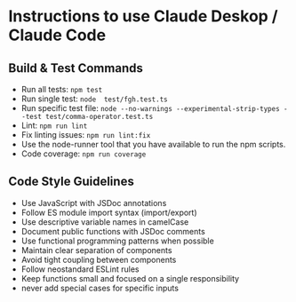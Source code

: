 # Instructions to use Claude Deskop / Claude Code

## Build & Test Commands
- Run all tests: `npm test`
- Run single test: `node  test/fgh.test.ts`
- Run specific test file: `node --no-warnings --experimental-strip-types --test test/comma-operator.test.ts`
- Lint: `npm run lint`
- Fix linting issues: `npm run lint:fix`
- Use the node-runner tool that you have available to run the npm scripts.
- Code coverage: `npm run coverage`

## Code Style Guidelines
- Use JavaScript with JSDoc annotations
- Follow ES module import syntax (import/export)
- Use descriptive variable names in camelCase
- Document public functions with JSDoc comments
- Use functional programming patterns when possible
- Maintain clear separation of components
- Avoid tight coupling between components
- Follow neostandard ESLint rules
- Keep functions small and focused on a single responsibility
- never add special cases for specific inputs

